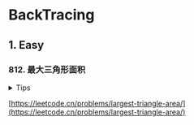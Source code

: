 # BackTracing

## 1. Easy

### 812. 最大三角形面积

<details>
<summary>Tips</summary>

1. 三角形公式 S=(1/2)* | ((x2 - x1) * (y3 - y1) - (x3 - x1) * (y2 - y1)) |
2. 回溯找够3个点就算面积然后比较

</details>

[https://leetcode.cn/problems/largest-triangle-area/](https://leetcode.cn/problems/largest-triangle-area/)

     